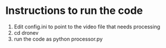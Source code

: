# Instructions to run the code

1. Edit config.ini to point to the video file that needs processing
2. cd dronev
3. run the code as python processor.py 
